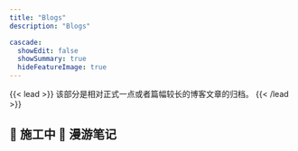 ```yaml
---
title: "Blogs"
description: "Blogs"

cascade:
  showEdit: false
  showSummary: true
  hideFeatureImage: true
---
```


{{< lead >}}
该部分是相对正式一点或者篇幅较长的博客文章的归档。
{{< /lead >}}

🚧 施工中 🚧
<a onclick="goToRandomPost()" style="cursor: pointer;">漫游笔记</a>
---